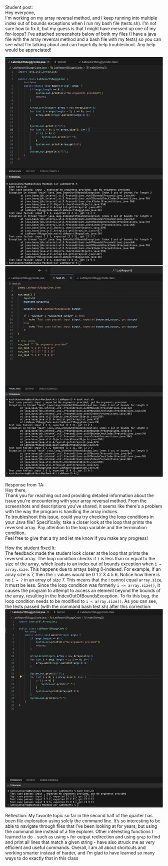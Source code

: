 Student post:  
Hey everyone,  
I'm working on my array reversal method, and I keep running into multiple index out of bounds exceptions when I run my bash file (tests.sh). I’m not sure how to fix it, but my guess is that I might have messed up one of my for-loops? I’ve attached screenshots below of both my files (I have a java file with the array reversal method and a bash file with my tests) so you can see what I’m talking about and can hopefully help troubleshoot. Any help would be appreciated!  

![Image](StudentError.png)  
![Image](StudentError2.png)  




    


Response from TA:  
Hey there,  
Thank you for reaching out and providing detailed information about the issue you're encountering with your array reversal method. From the screenshots and descriptions you've shared, it seems like there's a problem with the way the program is handling the array indices.  
To troubleshoot this issue, could you try checking the loop conditions in your Java file? Specifically, take a closer look at the loop that prints the reversed array. Pay attention to the loop variable and the termination condition.  
Feel free to give that a try and let me know if you make any progress!  


  

How the student fixed it:  
The feedback made the student look closer at the loop that prints the reversed array. The loop condition checks if `i` is less than or equal to the size of the array, which leads to an index out of bounds exception when `i = array.size`. This happens due to arrays being 0-indexed. For example, if an array size is 7, then the `i` values would be 0 1 2 3 4 5 6. Notice how there is no `i = 7` in an array of size 7. This means that the i cannot equal `array.size`, it must be less. Since the loop condition was formerly  `i <= array.size()`, it causes the program to attempt to access an element beyond the bounds of the array, resulting in the IndexOutOfBoundsException. To fix this bug, the loop condition needs to be modified to `i < array.size()`. As you can see, the tests passed (with the command bash test.sh) after this correction:
![Image](StudentSucess.png)  


Reflection:
My favorite topic so far in the second half of the quarter has been file exploration using solely the command line. It’s so interesting to be able to navigate through files that I’ve been looking at for years, but using the command line instead of a file explorer. Other interesting functions I learned to do - such as using `>` for output redirection and using `grep` to find and print all lines that match a given string - have also struck me as very efficient and useful commands. Overall, I am all about shortcuts and working smarter instead of harder, and I’m glad to have learned so many ways to do exactly that in this class


